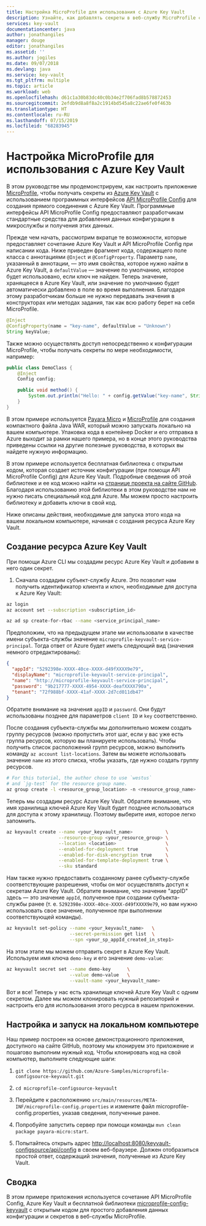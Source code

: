```yaml
---
title: Настройка MicroProfile для использования с Azure Key Vault
description: Узнайте, как добавлять секреты в веб-службу MicroProfile с помощью Azure Key Vault
services: key-vault
documentationcenter: java
author: jonathangiles
manager: douge
editor: jonathangiles
ms.assetid: ''
ms.author: jogiles
ms.date: 09/07/2018
ms.devlang: java
ms.service: key-vault
ms.tgt_pltfrm: multiple
ms.topic: article
ms.workload: web
ms.openlocfilehash: d61c1a30b83dc40c0b34e2f706fad8b578872453
ms.sourcegitcommit: 2efdb9d8a8f8a2c1914bd545a8c22ae6fe0f463b
ms.translationtype: HT
ms.contentlocale: ru-RU
ms.lasthandoff: 07/15/2019
ms.locfileid: "68283945"
---
```

# <a name="configure-microprofile-with-azure-key-vault"></a>Настройка MicroProfile для использования с Azure Key Vault

В этом руководстве мы продемонстрируем, как настроить приложение [MicroProfile](http://microprofile.io), чтобы получать секреты из [Azure Key Vault](https://azure.microsoft.com/services/key-vault/) с использованием программных интерфейсов [API MicroProfile Config](https://microprofile.io/project/eclipse/microprofile-config) для создания прямого соединения с Azure Key Vault. Программные интерфейсы API MicroProfile Config предоставляют разработчикам стандартные средства для добавления данных конфигурации в микрослужбы и получения этих данных.

Прежде чем начать, рассмотрим вкратце те возможности, которые предоставляет сочетание Azure Key Vault и API MicroProfile Config при написании кода. Ниже приведен фрагмент кода, содержащего поле класса с аннотациями `@Inject` и `@ConfigProperty`. Параметр `name`, указанный в аннотации, — это имя свойства, которое нужно найти в Azure Key Vault, а `defaultValue` — значение по умолчанию, которое будет использовано, если ключ не найден. Теперь значение, хранящееся в Azure Key Vault, или значение по умолчанию будет автоматически добавлено в поле во время выполнения. Благодаря этому разработчикам больше не нужно передавать значения в конструкторах или методах задания, так как всю работу берет на себя MicroProfile.

```java
@Inject
@ConfigProperty(name = "key-name", defaultValue = "Unknown")
String keyValue;
```

Также можно осуществлять доступ непосредственно к конфигурации MicroProfile, чтобы получать секреты по мере необходимости, например:

```java
public class DemoClass {
    @Inject
    Config config;

    public void method() {
        System.out.println("Hello: " + config.getValue("key-name", String.class));
    }
}
```

В этом примере используется [Payara Micro](https://www.payara.fish/payara_micro) и [MicroProfile](https://microprofile.io/) для создания компактного файла Java WAR, который можно запускать локально на вашем компьютере. Упаковка кода в контейнер Docker и его отправка в Azure выходит за рамки нашего примера, но в конце этого руководства приведены ссылки на другие полезные руководства, в которых вы найдете нужную информацию.

В этом примере используется бесплатная библиотека с открытым кодом, которая создает источник конфигурации (при помощи API MicroProfile Config) для Azure Key Vault. Подробные сведения об этой библиотеке и ее код можно найти на [странице проекта на сайте GitHub](https://github.com/Azure/azure-microprofile/tree/master/microprofile-config-keyvault). Благодаря использованию этой библиотеки в этом руководстве нам не нужно писать специальный код для Azure. Мы можем просто настроить библиотеку и добавить ключи в свой код.

Ниже описаны действия, необходимые для запуска этого кода на вашем локальном компьютере, начиная с создания ресурса Azure Key Vault.

## <a name="creating-an-azure-key-vault-resource"></a>Создание ресурса Azure Key Vault

При помощи Azure CLI мы создадим ресурс Azure Key Vault и добавим в него один секрет.

1. Сначала создадим субъект-службу Azure. Это позволит нам получить идентификатор клиента и ключ, необходимые для доступа к Azure Key Vault:

```bash
az login
az account set --subscription <subscription_id>

az ad sp create-for-rbac --name <service_principal_name>
```

Предположим, что на предыдущем этапе ми использовали в качестве имени субъекта-службы значение `microprofile-keyvault-service-principal`. Тогда ответ от Azure будет иметь следующий вид (значения немного отредактированы):

```json
{
  "appId": "5292398e-XXXX-40ce-XXXX-d49fXXXX9e79",
  "displayName": "microprofile-keyvault-service-principal",
  "name": "http://microprofile-keyvault-service-principal",
  "password": "9b217777-XXXX-4954-XXXX-deafXXXX790a",
  "tenant": "72f988bf-XXXX-41af-XXXX-2d7cd011db47"
}
```

Обратите внимание на значения `appID` и `password`. Они будут использованы позднее для параметров `client ID` и `key` соответственно.

После создания субъекта-службы мы дополнительно можем создать группу ресурсов (можно пропустить этот шаг, если у вас уже есть группа ресурсов, которую вы планируете использовать). Чтобы получить список расположений групп ресурсов, можно выполнить команду `az account list-locations`. Затем вы можете использовать значение `name` из этого списка, чтобы указать, где нужно создать группу ресурсов.

```bash
# For this tutorial, the author chose to use `westus`
# and `jg-test` for the resource group name.
az group create -l <resource_group_location> -n <resource_group_name>
```

Теперь мы создадим ресурс Azure Key Vault. Обратите внимание, что имя хранилища ключей Azure Key Vault будет позднее использоваться для доступа к этому хранилищу. Поэтому выберите имя, которое легко запомнить.

```bash
az keyvault create --name <your_keyvault_name>            \
                   --resource-group <your_resource_group> \
                   --location <location>                  \
                   --enabled-for-deployment true          \
                   --enabled-for-disk-encryption true     \
                   --enabled-for-template-deployment true \
                   --sku standard
```

Нам также нужно предоставить созданному ранее субъекту-службе соответствующие разрешения, чтобы он мог осуществлять доступ к секретам Azure Key Vault. Обратите внимание, что значение "appID" здесь — это значение `appId`, полученное при создании субъекта-службы ранее (т. е. `5292398e-XXXX-40ce-XXXX-d49fXXXX9e79`, но вам нужно использовать свое значение, полученное при выполнении соответствующей команды).

```bash
az keyvault set-policy --name <your_keyvault_name>   \
                       --secret-permission get list  \
                       --spn <your_sp_appId_created_in_step1>
```

На этом этапе мы можем отправить секрет в Azure Key Vault. Используем имя ключа `demo-key` и его значение `demo-value`:

```bash
az keyvault secret set --name demo-key      \
                       --value demo-value   \
                       --vault-name <your_keyvault_name>  
```

Вот и все! Теперь у нас есть хранилище ключей Azure Key Vault с одним секретом. Далее мы можем клонировать нужный репозиторий и настроить его для использования этого ресурса в нашем приложении.

## <a name="getting-up-and-running-locally"></a>Настройка и запуск на локальном компьютере

Наш пример построен на основе демонстрационного приложения, доступного на сайте GitHub, поэтому мы клонируем это приложение и пошагово выполним нужный код. Чтобы клонировать код на свой компьютер, выполните следующие шаги:

1. `git clone https://github.com/Azure-Samples/microprofile-configsource-keyvault.git`

1. `cd microprofile-configsource-keyvault`

1. Перейдите к расположению `src/main/resources/META-INF/microprofile-config.properties` и измените файл microprofile-config.properties, указав сведения, полученные ранее.

1. Попробуйте запустить сервер при помощи команды `mvn clean package payara-micro:start`.

1. Попытайтесь открыть адрес [http://localhost:8080/keyvault-configsource/api/config](http://localhost:8080/keyvault-configsource/api/config) в своем веб-браузере. Должен отобразиться простой ответ, содержащий значения, полученные из Azure Key Vault.

## <a name="summary"></a>Сводка

В этом примере приложения используется сочетание API MicroProfile Config, Azure Key Vault и бесплатной библиотеки [microprofile-config-keyvault](https://github.com/Azure/azure-microprofile/tree/master/microprofile-config-keyvault) с открытым кодом для простого добавления данных конфигурации и секретов в веб-службы MicroProfile.
